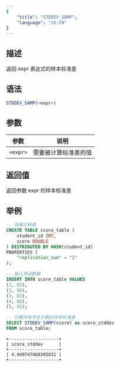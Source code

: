 ```yaml
---
{
    "title": "STDDEV_SAMP",
    "language": "zh-CN"
}
---
```


## 描述

返回 expr 表达式的样本标准差

## 语法

```sql
STDDEV_SAMP(<expr>)
```

## 参数

| 参数 | 说明 |
| -- | -- |
| `<expr>` | 需要被计算标准差的值 |

## 返回值

返回参数 expr 的样本标准差

## 举例
```sql
-- 创建示例表
CREATE TABLE score_table (
    student_id INT,
    score DOUBLE
) DISTRIBUTED BY HASH(student_id)
PROPERTIES (
    "replication_num" = "1"
);

-- 插入测试数据
INSERT INTO score_table VALUES
(1, 85),
(2, 90),
(3, 82),
(4, 88),
(5, 95);

-- 计算所有学生分数的样本标准差
SELECT STDDEV_SAMP(score) as score_stddev
FROM score_table;
```

```text
+-------------------+
| score_stddev      |
+-------------------+
| 4.949747468305831 |
+-------------------+
```
